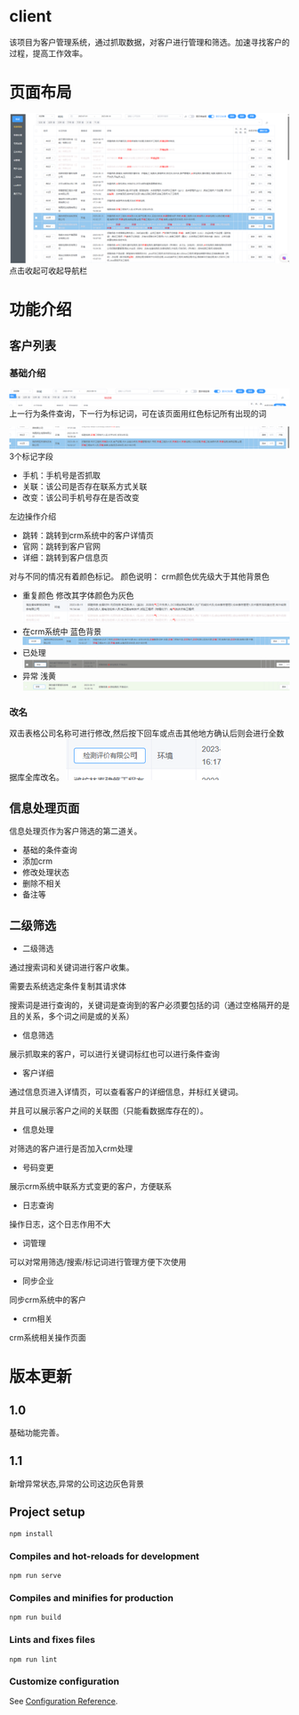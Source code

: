 # client

该项目为客户管理系统，通过抓取数据，对客户进行管理和筛选。加速寻找客户的过程，提高工作效率。

# 页面布局

![页面布局](readmeImg/img.png)
点击收起可收起导航栏

# 功能介绍

## 客户列表

### 基础介绍

![列表筛选](readmeImg/listQuery.png)
上一行为条件查询，下一行为标记词，可在该页面用红色标记所有出现的词

![img.png](readmeImg/colorSignRow.png)
3个标记字段

- 手机：手机号是否抓取
- 关联：该公司是否存在联系方式关联
- 改变：该公司手机号存在是否改变

左边操作介绍

- 跳转：跳转到crm系统中的客户详情页
- 官网：跳转到客户官网
- 详细：跳转到客户信息页

对与不同的情况有着颜色标记。
颜色说明：
crm颜色优先级大于其他背景色

- 重复颜色
  修改其字体颜色为灰色
  ![img.png](readmeImg/repeatRow.png)
- 在crm系统中
  蓝色背景
  ![img.png](readmeImg/crmColorRow.png)
- 已处理
  ![img.png](readmeImg/handleColorRow.png)
- 异常
  浅黄
  ![img.png](readmeImg/errorColorRow.png)

### 改名

双击表格公司名称可进行修改,然后按下回车或点击其他地方确认后则会进行全数据库全库改名。
![img.png](readmeImg/changName.png)

## 信息处理页面

信息处理页作为客户筛选的第二道关。

- 基础的条件查询
- 添加crm
- 修改处理状态
- 删除不相关
- 备注等

## 二级筛选

- 二级筛选

通过搜索词和关键词进行客户收集。

需要去系统选定条件复制其请求体

搜索词是进行查询的，关键词是查询到的客户必须要包括的词（通过空格隔开的是且的关系，多个词之间是或的关系）

- 信息筛选

展示抓取来的客户，可以进行关键词标红也可以进行条件查询

- 客户详细

通过信息页进入详情页，可以查看客户的详细信息，并标红关键词。

并且可以展示客户之间的关联图（只能看数据库存在的）。

- 信息处理

对筛选的客户进行是否加入crm处理

- 号码变更

展示crm系统中联系方式变更的客户，方便联系

- 日志查询

操作日志，这个日志作用不大

- 词管理

可以对常用筛选/搜索/标记词进行管理方便下次使用

- 同步企业

同步crm系统中的客户

- crm相关

crm系统相关操作页面

# 版本更新

## 1.0

基础功能完善。

## 1.1

新增异常状态,异常的公司这边灰色背景

## Project setup

```
npm install
```

### Compiles and hot-reloads for development

```
npm run serve
```

### Compiles and minifies for production

```
npm run build
```

### Lints and fixes files

```
npm run lint
```

### Customize configuration

See [Configuration Reference](https://cli.vuejs.org/config/).
